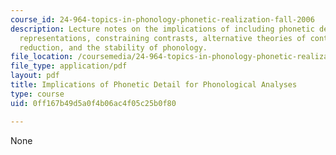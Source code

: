```yaml
---
course_id: 24-964-topics-in-phonology-phonetic-realization-fall-2006
description: Lecture notes on the implications of including phonetic detail in phonological
  representations, constraining contrasts, alternative theories of contrast, vowel
  reduction, and the stability of phonology.
file_location: /coursemedia/24-964-topics-in-phonology-phonetic-realization-fall-2006/0ff167b49d5a0f4b06ac4f05c25b0f80_MIT24_964F06_lec06_detail.pdf
file_type: application/pdf
layout: pdf
title: Implications of Phonetic Detail for Phonological Analyses
type: course
uid: 0ff167b49d5a0f4b06ac4f05c25b0f80

---
```

None